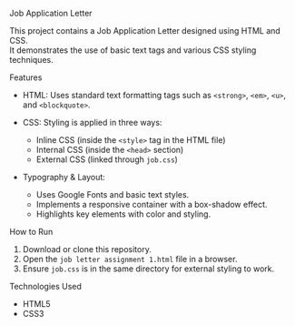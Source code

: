  Job Application Letter

This project contains a Job Application Letter designed using HTML and CSS.  
It demonstrates the use of basic text tags and various CSS styling techniques.


Features
- HTML: Uses standard text formatting tags such as `<strong>`, `<em>`, `<u>`, and `<blockquote>`.  
- CSS: Styling is applied in three ways:
  - Inline CSS (inside the `<style>` tag in the HTML file)
  - Internal CSS (inside the `<head>` section)
  - External CSS (linked through `job.css`)

- Typography & Layout:
  - Uses Google Fonts and basic text styles.
  - Implements a responsive container with a box-shadow effect.
  - Highlights key elements with color and styling.

How to Run
1. Download or clone this repository.  
2. Open the `job letter assignment 1.html` file in a browser.  
3. Ensure `job.css` is in the same directory for external styling to work.

Technologies Used
- HTML5
- CSS3





